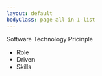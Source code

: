 ```yaml
---
layout: default
bodyClass: page-all-in-1-list
---
```


Software Technology Pricinple 
- Role
- Driven 
- Skills


